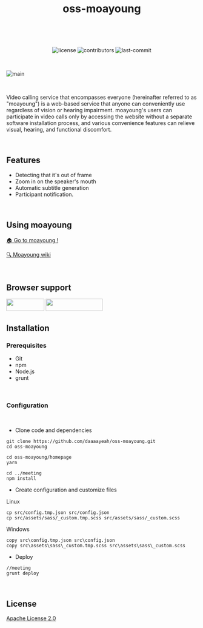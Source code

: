 # <div align="center">oss-moayoung</div><br>

<br>

<div align="center">

![license](https://img.shields.io/crates/l/ap?color=white)
![contributors](https://img.shields.io/github/contributors/daaaayeah/oss-moayoung?color=white)
![last-commit](https://img.shields.io/github/last-commit/daaaayeah/oss-moayoung?color=white)

</div>

<br>

![main](https://user-images.githubusercontent.com/52737532/132761342-cfca0e85-72b9-4242-ae27-93e0e8813b04.PNG)

<br>

Video calling service that encompasses everyone (hereinafter referred to as "moayoung") is a web-based service that anyone can conveniently use regardless of vision or hearing impairment. moayoung's users can participate in video calls only by accessing the website without a separate software installation process, and various convenience features can relieve visual, hearing, and functional discomfort.

<br>

## Features

- Detecting that it's out of frame
- Zoom in on the speaker's mouth
- Automatic subtitle generation
- Participant notification.

<br>

## Using moayoung

<a href="https://moayoung-call.web.app/">🏠 Go to moayoung !</a>

<a href="https://github.com/daaaayeah/oss-moayoung/wiki">🔍 Moayoung wiki</a>

<br>

## Browser support

<img src="https://img.shields.io/badge/chrome-4285F4?style=flat-square&logo=Google Chrome&logoColor=white" width="100" height="32"/>
<img src="https://img.shields.io/badge/Microsoft Edge-0078D7?style=flat-square&logo=Microsoft Edge&logoColor=white" width="150" height="32"/>

<br>

## Installation

### Prerequisites

- Git
- npm
- Node.js
- grunt

<br>

### Configuration

<br>

- Clone code and dependencies

```
git clone https://github.com/daaaayeah/oss-moayoung.git
cd oss-moayoung
```

```
cd oss-moayoung/homepage
yarn
```

```
cd ../meeting
npm install
```

- Create configuration and customize files

Linux

```
cp src/config.tmp.json src/config.json
cp src/assets/sass/_custom.tmp.scss src/assets/sass/_custom.scss
```

Windows

```
copy src\config.tmp.json src\config.json
copy src\assets\sass\_custom.tmp.scss src\assets\sass\_custom.scss
```

- Deploy

```
//meeting
grunt deploy
```

<br>

## License

<a  href="https://github.com/daaaayeah/oss-moayoung/blob/main/LICENSE">Apache License 2.0</a>
